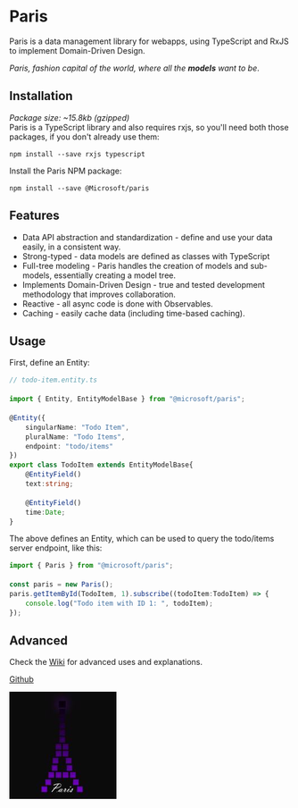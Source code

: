 # Paris

Paris is a data management library for webapps, using TypeScript and RxJS to implement Domain-Driven Design.  

*Paris, fashion capital of the world, where all the **models** want to be*.


## Installation

*Package size: ~15.8kb (gzipped)*  
Paris is a TypeScript library and also requires rxjs, so you'll need both those packages, if you don't already use them:

```
npm install --save rxjs typescript
```

Install the Paris NPM package:

```
npm install --save @Microsoft/paris
```

## Features

- Data API abstraction and standardization - define and use your data easily, in a consistent way.
- Strong-typed - data models are defined as classes with TypeScript
- Full-tree modeling - Paris handles the creation of models and sub-models, essentially creating a model tree.
- Implements Domain-Driven Design - true and tested development methodology that improves collaboration.
- Reactive - all async code is done with Observables.
- Caching - easily cache data (including time-based caching). 


## Usage

First, define an Entity:

```typescript
// todo-item.entity.ts

import { Entity, EntityModelBase } from "@microsoft/paris";

@Entity({
	singularName: "Todo Item",
	pluralName: "Todo Items",
	endpoint: "todo/items"
})
export class TodoItem extends EntityModelBase{
	@EntityField()
	text:string;
	
	@EntityField()
	time:Date;
}
```

The above defines an Entity, which can be used to query the todo/items server endpoint, like this:

```typescript
import { Paris } from "@microsoft/paris";

const paris = new Paris();
paris.getItemById(TodoItem, 1).subscribe((todoItem:TodoItem) => {
	console.log("Todo item with ID 1: ", todoItem);
});
```

## Advanced

Check the [Wiki](https://github.com/Microsoft/paris/wiki) for advanced uses and explanations.

[Github](https://github.com/Microsoft/paris)

![logo](https://github.com/Microsoft/paris/blob/master/paris_logo-192x192.png)